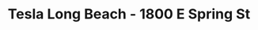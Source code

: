 ---
title: "Tesla Long Beach - 1800 E Spring St"
url: /long-beach/tesla-long-beach-1800-e-spring-st/
shop: Autohaus
---